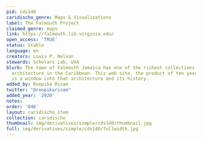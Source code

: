 ```yaml
---
pid: cds140
caridischo_genre: Maps & Visualizations
label: The Falmouth Project
claimed_genre: maps
link: https://falmouth.lib.virginia.edu/
open_access: 'TRUE'
status: Stable
language: en
creators: Louis P. Nelson
stewards: Scholars Lab, UVA
blurb: The town of Falmouth Jamaica has one of the richest collections of historic
  architecture in the Caribbean. This web site, the product of ten years on-site research,
  is a window into that architecture and its history.
added_by: Roopika Risam
twitter: "@roopikarisam"
added_year: '2020'
notes:
order: '046'
layout: caridischo_item
collection: caridischo
thumbnail: img/derivatives/simple/cds140/thumbnail.jpg
full: img/derivatives/simple/cds140/fullwidth.jpg
---
```

